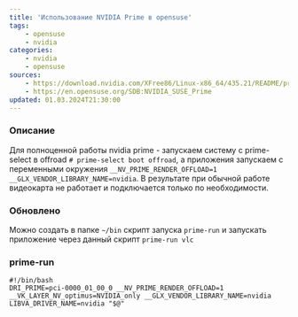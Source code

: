 ```yaml
---
title: 'Использование NVIDIA Prime в opensuse'
tags: 
    - opensuse
    - nvidia
categories:
    - nvidia
    - opensuse
sources:
    - https://download.nvidia.com/XFree86/Linux-x86_64/435.21/README/primerenderoffload.html
    - https://en.opensuse.org/SDB:NVIDIA_SUSE_Prime
updated: 01.03.2024T21:30:00
---
```


### Описание
Для полноценной работы nvidia prime - запускаем систему с prime-select в offroad
`# prime-select boot offroad`,
 а приложения запускаем с переменными окружения
`__NV_PRIME_RENDER_OFFLOAD=1 __GLX_VENDOR_LIBRARY_NAME=nvidia`.
В результате при обычной работе видеокарта не работает и подключается только по необходимости.

### Обновлено
Можно создать в папке `~/bin` скрипт запуска `prime-run` и запускать приложение через данный скрипт `prime-run vlc`

### prime-run
```
#!/bin/bash
DRI_PRIME=pci-0000_01_00_0 __NV_PRIME_RENDER_OFFLOAD=1 __VK_LAYER_NV_optimus=NVIDIA_only __GLX_VENDOR_LIBRARY_NAME=nvidia  LIBVA_DRIVER_NAME=nvidia "$@"
```